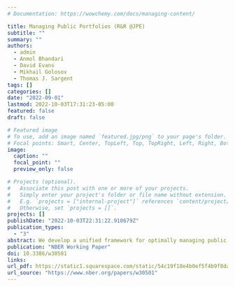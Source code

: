 ```yaml
---
# Documentation: https://wowchemy.com/docs/managing-content/

title: Managing Public Portfolios (R&R @JPE)
subtitle: ""
summary: ""
authors:
  - admin
  - Anmol Bhandari
  - David Evans
  - Mikhail Golosov
  - Thomas J. Sargent
tags: []
categories: []
date: "2022-09-01"
lastmod: 2022-10-03T17:31:23-05:00
featured: false
draft: false

# Featured image
# To use, add an image named `featured.jpg/png` to your page's folder.
# Focal points: Smart, Center, TopLeft, Top, TopRight, Left, Right, BottomLeft, Bottom, BottomRight.
image:
  caption: ""
  focal_point: ""
  preview_only: false

# Projects (optional).
#   Associate this post with one or more of your projects.
#   Simply enter your project's folder or file name without extension.
#   E.g. `projects = ["internal-project"]` references `content/project/deep-learning/index.md`.
#   Otherwise, set `projects = []`.
projects: []
publishDate: "2022-10-03T22:31:22.910679Z"
publication_types:
  - "3"
abstract: We develop a unified framework for optimally managing public portfolios for a class of macro-finance models that include widely-used specifications for households' risk and liquidity preferences, market structures for financial assets, and trading frictions. An optimal portfolio hedges fluctuations in interest rates, primary surpluses, liquidities and inequalities. It recognizes liquidity benefits that government debts provide and internalizes equilibrium effects of public policies on financial asset prices. We express an optimal portfolio in terms of statistics that are functions only of macro and financial market data. An application to the U.S. shows that hedging interest rate risk plays a dominant role in shaping an optimal maturity structure of government debt.
publication: "NBER Working Paper"
doi: 10.3386/w30501
links:
url_pdf: https://static1.squarespace.com/static/54c19f18e4b0ef5f4b9f8dae/t/6328ee5213a65c43a48423f8/1663626851912/abegs4draft.pdf
url_source: "https://www.nber.org/papers/w30501"
---
```

